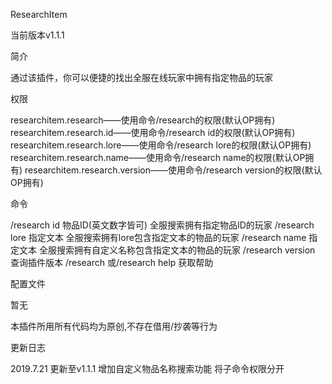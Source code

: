 ResearchItem

当前版本v1.1.1

简介

通过该插件，你可以便捷的找出全服在线玩家中拥有指定物品的玩家

权限

researchitem.research——使用命令/research的权限(默认OP拥有)
researchitem.research.id——使用命令/research id的权限(默认OP拥有)
researchitem.research.lore——使用命令/research lore的权限(默认OP拥有)
researchitem.research.name——使用命令/research name的权限(默认OP拥有)
researchitem.research.version——使用命令/research version的权限(默认OP拥有)

命令

/research id 物品ID(英文数字皆可) 全服搜索拥有指定物品ID的玩家
/research lore 指定文本 全服搜索拥有lore包含指定文本的物品的玩家
/research name 指定文本 全服搜索拥有自定义名称包含指定文本的物品的玩家
/research version 查询插件版本
/research 或/research help 获取帮助

配置文件

暂无

本插件所用所有代码均为原创,不存在借用/抄袭等行为

更新日志

2019.7.21 更新至v1.1.1 增加自定义物品名称搜索功能 将子命令权限分开
